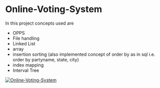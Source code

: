 # Online-Voting-System

In this project concepts used are
<ul>
  <li>OPPS</li>
  <li>File handling</li>
  <li>Linked List</li>
  <li>array</li>
  <li>insertion sorting (also implemented concept of order by as in sql i.e. order by partyname,  state, city)</li>
  <li>index mapping</li>
  <li>Interval Tree</li>
</ul>

[![Online-Voting-System](https://img.youtube.com/vi/IGXSpPGE768/0.jpg)](https://www.youtube.com/watch?v=IGXSpPGE768&list=PLzphKUDKeWDzD7WYYHV_Ia2f9Sq6qzBcd&index=3)
